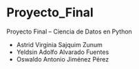 # Proyecto_Final
Proyecto Final – Ciencia de Datos en Python

- Astrid Virginia Sajquim Zunum
- Yeldsin Adolfo Alvarado Fuentes
- Oswaldo Antonio Jiménez Pérez
